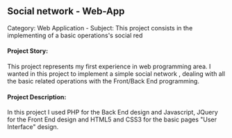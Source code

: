 ## Social network - Web-App
Category: Web Application - Subject: This project consists in the implementing of a basic operations's social red

#### Project Story:
This project represents my first experience in web programming area. I wanted in this project to implement a simple social network
, dealing with all the basic related operations with the Front/Back End programming.

#### Project Description:
In this project I used PHP for the Back End design and Javascript, JQuery for the Front End design and HTML5 and CSS3 for the basic pages "User Interface" design.


